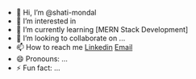 - 👋 Hi, I’m @shati-mondal
- 👀 I’m interested in 
- 🌱 I’m currently learning [MERN Stack Development]
- 💞️ I’m looking to collaborate on ...
- 📫 How to reach me [Linkedin](https://www.linkedin.com/in/shati-mondal-5a18102aa/) [Email](mondalshati4@gmail.com)
- 😄 Pronouns: ...
- ⚡ Fun fact: ...

<!---
shati-mondal/shati-mondal is a ✨ special ✨ repository because its `README.md` (this file) appears on your GitHub profile.
You can click the Preview link to take a look at your changes.
--->
